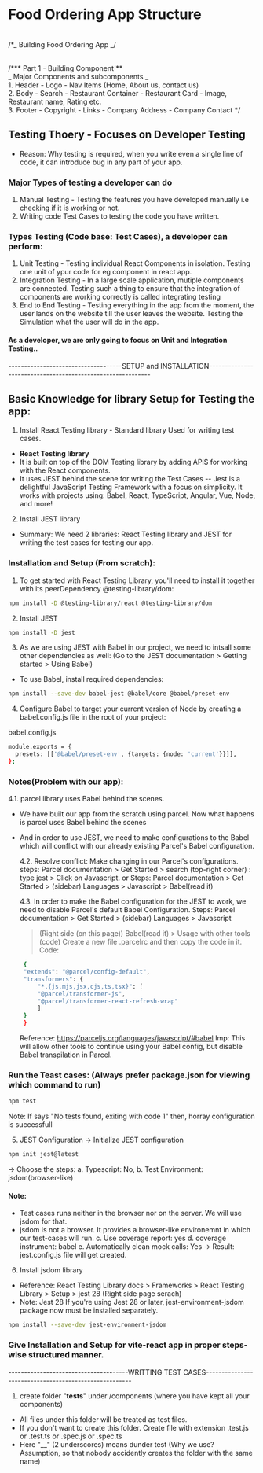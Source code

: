 # Food Ordering App Structure

<br> /\*_ Building Food Ordering App _/

<br> /**\* Part 1 - Building Component **
<br> _ Major Components and subcomponents _
<br> 1. Header - Logo - Nav Items (Home, About us, contact us)
<br> 2. Body - Search - Restaurant Container - Restaurant Card - Image, Restaurant name, Rating etc.
<br> 3. Footer - Copyright - Links - Company Address - Company Contact
\*/

## Testing Thoery - Focuses on Developer Testing

- Reason: Why testing is required, when you write even a single line of code, it can introduce bug in any part of your app.

### Major Types of testing a developer can do

1. Manual Testing - Testing the features you have developed manually i.e checking if it is working or not.
2. Writing code Test Cases to testing the code you have written.

### Types Testing (Code base: Test Cases), a developer can perform:

1. Unit Testing - Testing individual React Components in isolation. Testing one unit of ypur code for eg component in react app.
2. Integration Testing - In a large scale application, mutiple components are connected. Testing such a thing to ensure that the integration of components are working correctly is called integrating testing
3. End to End Testing - Testing everything in the app from the moment, the user lands on the website till the user leaves the website. Testing the Simulation what the user will do in the app.

#### As a developer, we are only going to focus on Unit and Integration Testing..

------------------------------------SETUP and INSTALLATION-----------------------------------------------------------

## Basic Knowledge for library Setup for Testing the app:

1. Install React Testing library - Standard library Used for writing test cases.

- **React Testing library**
- It is built on top of the DOM Testing library by adding APIS for working with the React components.
- It uses JEST behind the scene for writing the Test Cases
  -- Jest is a delightful JavaScript Testing Framework with a focus on simplicity. It works with projects using: Babel, React, TypeScript, Angular, Vue, Node, and more!

2. Install JEST library

- Summary: We need 2 libraries: React Testing library and JEST for writing the test cases for testing our app.

### Installation and Setup (From scratch):

1. To get started with React Testing Library, you'll need to install it together with its peerDependency @testing-library/dom:

```bash
npm install -D @testing-library/react @testing-library/dom
```

2. Install JEST

```bash
npm install -D jest
```

3. As we are using JEST with Babel in our project, we need to intsall some other dependencies as well:
   (Go to the JEST documentation > Getting started > Using Babel)

- To use Babel, install required dependencies:

```bash
npm install --save-dev babel-jest @babel/core @babel/preset-env
```

4. Configure Babel to target your current version of Node by creating a babel.config.js file in the root of your project:

babel.config.js

```bash
module.exports = {
  presets: [['@babel/preset-env', {targets: {node: 'current'}}]],
};
```

### Notes(Problem with our app):

4.1. parcel library uses Babel behind the scenes.

- We have built our app from the scratch using parcel. Now what happens is parcel uses Babel behind the scenes
- And in order to use JEST, we need to make configurations to the Babel which will conflict with our already existing Parcel's Babel configuration.

  4.2. Resolve conflict: Make changing in our Parcel's configurations.
  steps: Parcel documentation > Get Started > search (top-right corner) : type jest > Click on Javascript. or
  Steps: Parcel documentation > Get Started > (sidebar) Languages > Javascript > Babel(read it)

  4.3. In order to make the Babel configuration for the JEST to work,
  we need to disable Parcel's default Babel Configuration.
  Steps: Parcel documentation > Get Started > (sidebar) Languages > Javascript

  > (Right side (on this page)) Babel(read it) > Usage with other tools (code)
  > Create a new file .parcelrc and then copy the code in it.
  > Code:

  ```bash
   {
   "extends": "@parcel/config-default",
   "transformers": {
       "*.{js,mjs,jsx,cjs,ts,tsx}": [
       "@parcel/transformer-js",
       "@parcel/transformer-react-refresh-wrap"
       ]
   }
   }
  ```

  Reference: https://parceljs.org/languages/javascript/#babel
  Imp: This will allow other tools to continue using your Babel config, but disable Babel transpilation in Parcel.

### Run the Teast cases: (Always prefer package.json for viewing which command to run)

```bash
npm test
```

Note: If says "No tests found, exiting with code 1" then, horray configuration is successfull

5. JEST Configuration
   -> Initialize JEST configuration

```bash
npm init jest@latest
```

-> Choose the steps:
a. Typescript: No,
b. Test Environment: jsdom(browser-like)

#### Note:

- Test cases runs neither in the browser nor on the server. We will use jsdom for that.
- jsdom is not a browser. It provides a browser-like environemnt in which our test-cases will run.
  c. Use coverage report: yes
  d. coverage instrument: babel
  e. Automatically clean mock calls: Yes
  -> Result: jest.config.js file will get created.

6. Install jsdom library

- Reference: React Testing Library docs > Frameworks > React Testing Library > Setup > jest 28 (Right side page serach)
- Note: Jest 28
  If you're using Jest 28 or later, jest-environment-jsdom package now must be installed separately.

```bash
npm install --save-dev jest-environment-jsdom
```

### Give Installation and Setup for vite-react app in proper steps-wise structured manner.

--------------------------------------WRITTING TEST CASES------------------------------------------------------

1. create folder "**tests**" under /components (where you have kept all your components)

- All files under this folder will be treated as test files.
- If you don't want to create this folder. Create file with extension
  .test.js or .test.ts or .spec.js or .spec.ts
- Here "\_\_" (2 underscores) means dunder test (Why we use? Assumption, so that nobody accidently creates the folder
  with the same name)
